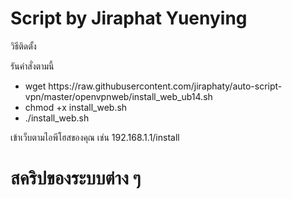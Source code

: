 <h1>Script by Jiraphat Yuenying</h1>

<p>วิธีติดตั้ง</p>
<p>รันคำสั่งตามนี้</p>
<div>
    <ul>
        <li>wget https://raw.githubusercontent.com/jiraphaty/auto-script-vpn/master/openvpnweb/install_web_ub14.sh</li>
        <li>chmod +x install_web.sh</li>
        <li>./install_web.sh</li>
    </ul>
</div>
<p>เข้าเว็บตามไอพีโฮสของคุณ เช่น 192.168.1.1/install </p>
<h1>สคริปของระบบต่าง ๆ</h1>
